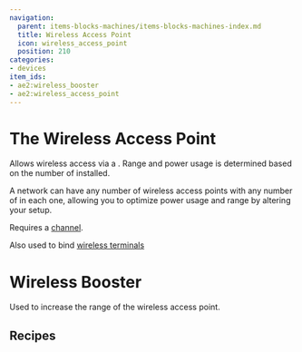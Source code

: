 ```yaml
---
navigation:
  parent: items-blocks-machines/items-blocks-machines-index.md
  title: Wireless Access Point
  icon: wireless_access_point
  position: 210
categories:
- devices
item_ids:
- ae2:wireless_booster
- ae2:wireless_access_point
---
```


# The Wireless Access Point

<BlockImage id="wireless_access_point" p:state="has_channel" scale="8" />

Allows wireless access via a <ItemLink id="wireless_terminal" />.
Range and power usage is determined based on the number of <ItemLink id="wireless_booster" /> installed.

A network can have any number of wireless access points with any number
of <ItemLink id="wireless_booster" /> in each one, allowing you to optimize power usage
and range by altering your setup.

Requires a [channel](../ae2-mechanics/channels.md).

Also used to bind [wireless terminals](wireless_terminals.md)

# Wireless Booster

<ItemImage id="wireless_booster" scale="2" />

Used to increase the range of the wireless access point.

## Recipes

<RecipeFor id="wireless_access_point" />

<RecipeFor id="wireless_booster" />
